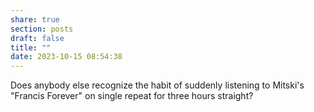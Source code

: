 ```yaml
---
share: true
section: posts
draft: false
title: ""
date: 2023-10-15 08:54:38
---
```



Does anybody else recognize the habit of suddenly listening to Mitski's "Francis Forever" on single repeat for three hours straight?
